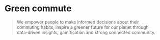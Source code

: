 # Green commute

> We empower people to make informed decisions about their commuting habits, inspire a greener future for our planet through data-driven insights, gamification and strong connected community.
